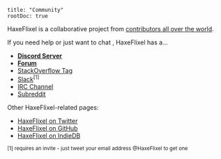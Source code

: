```
title: "Community"
rootDoc: true
```

HaxeFlixel is a collaborative project from [contributors all over the world](https://github.com/HaxeFlixel/flixel/graphs/contributors).

If you need help or just want to chat , HaxeFlixel has a...

- **[Discord Server](https://discord.gg/0uEuWH3spjck73Lo)**
- **[Forum](http://forum.haxeflixel.com/)**
- [StackOverflow Tag](https://stackoverflow.com/questions/tagged/haxeflixel)
- [Slack](https://haxeflixel.slack.com/)<sup>[1]</sup>
- [IRC Channel](http://webchat.freenode.net/?channels=%23haxeflixel&uio=d4)
- [Subreddit](https://www.reddit.com/r/haxeflixel)

Other HaxeFlixel-related pages:

- [HaxeFlixel on Twitter](https://twitter.com/HaxeFlixel)
- [HaxeFlixel on GitHub](http://github.com/haxeflixel)
- [HaxeFlixel on IndieDB](http://www.indiedb.com/engines/haxeflixel)

<sup>[1] requires an invite - just tweet your email address @HaxeFlixel to get one</sup>
